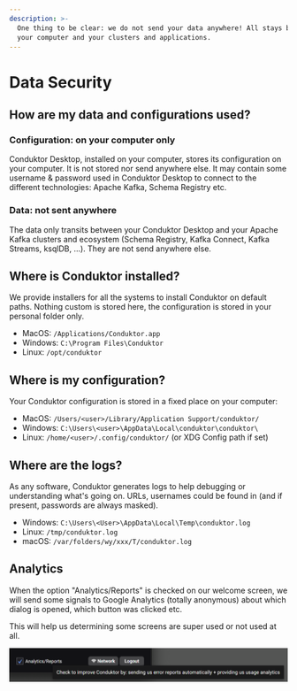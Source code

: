 ```yaml
---
description: >-
  One thing to be clear: we do not send your data anywhere! All stays between
  your computer and your clusters and applications.
---
```


# Data Security

## How are my data and configurations used?

### Configuration: on your computer only

Conduktor Desktop, installed on your computer, stores its configuration on your computer. It is not stored nor send anywhere else. It may contain some username & password used in Conduktor Desktop to connect to the different technologies: Apache Kafka, Schema Registry etc.

### Data: not sent anywhere

The data only transits between your Conduktor Desktop and your Apache Kafka clusters and ecosystem \(Schema Registry, Kafka Connect, Kafka Streams, ksqlDB, ...\). They are not send anywhere else.

## Where is Conduktor installed?

We provide installers for all the systems to install Conduktor on default paths. Nothing custom is stored here, the configuration is stored in your personal folder only.

* MacOS: `/Applications/Conduktor.app`
* Windows: `C:\Program Files\Conduktor`
* Linux: `/opt/conduktor`

## Where is my configuration?

Your Conduktor configuration is stored in a fixed place on your computer:

* MacOS: `/Users/<user>/Library/Application Support/conduktor/`
* Windows: `C:\Users\<user>\AppData\Local\conduktor\conduktor\`
* Linux: `/home/<user>/.config/conduktor/` \(or XDG Config path if set\)

## Where are the logs?

As any software, Conduktor generates logs to help debugging or understanding what's going on. URLs, usernames could be found in \(and if present, passwords are always masked\).

* Windows: `C:\Users\<User>\AppData\Local\Temp\conduktor.log`
* Linux: `/tmp/conduktor.log`
* macOS: `/var/folders/wy/xxx/T/conduktor.log`

## Analytics

When the option "Analytics/Reports" is checked on our welcome screen, we will send some signals to Google Analytics \(totally anonymous\) about which dialog is opened, which button was clicked etc.

This will help us determining some screens are super used or not used at all.

![Check the option on our welcome screen to help us :\)](../.gitbook/assets/screenshot-2021-02-15-at-10.59.49.png)





